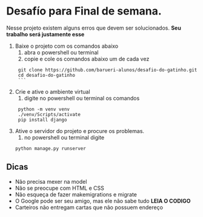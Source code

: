 # Desafío para Final de semana.

Nesse projeto existem alguns erros que devem ser solucionados.
**Seu trabalho será justamente esse**

1. Baixe o projeto com os comandos abaixo
    1. abra o powershell ou terminal
    1. copie e cole os comandos abaixo um de cada vez
      ```shell script
       git clone https://github.com/barueri-alunos/desafio-do-gatinho.git
       cd desafio-do-gatinho
       ```
1. Crie e ative o ambiente virtual
     1. digite no powershell ou terminal os comandos
      ```shell script
       python -m venv venv
       ./venv/Scripts/activate
       pip install django
      ```
1. Ative o servidor do projeto e procure os problemas.
      1. no powershell ou terminal digite
      ```shell script
      python manage.py runserver
      ```

## Dicas
* Não precisa mexer na model
* Não se preocupe com HTML e CSS
* Não esqueça de fazer makemigrations e migrate
* O Google pode ser seu amigo, mas ele não sabe tudo **LEIA O CODIGO**
* Carteiros não entregam cartas que não possuem endereço 


